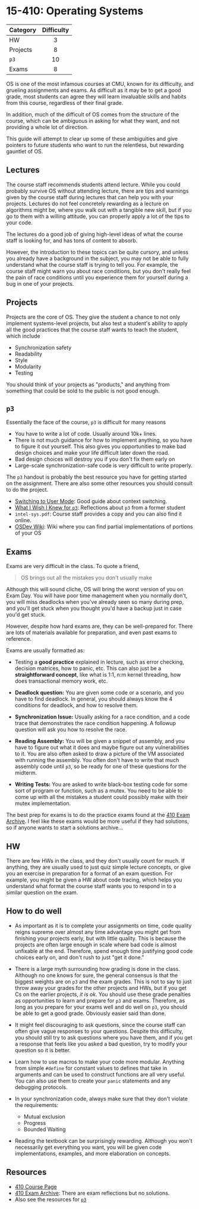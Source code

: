 # 15-410: Operating Systems

| Category | Difficulty |
|:--       | :-:        |
| HW       | 3          |
| Projects | 8          |
| `p3`     | 10         |
| Exams    | 8          |

OS is one of the most infamous courses at CMU, known for its difficulty, and
grueling assignments and exams. As difficult as it may be to get a good
grade, most students can agree they will learn invaluable skills and habits
from this course, regardless of their final grade.

In addition, much of the difficult of OS comes from the structure of the
course, which can be ambiguous in asking for what they want, and not
providing a whole lot of direction.

This guide will attempt to clear up some of these ambiguities and give
pointers to future students who want to run the relentless, but rewarding
gauntlet of OS.

## Lectures

The course staff recommends students attend lecture. While you could probably
survive OS without attending lecture, there are tips and warnings given by
the course staff during lectures that can help you with your projects.
Lectures do not feel concretely rewarding as a lecture on algorithms might
be, where you walk out with a tangible new skill, but if you go to them with
a willing attitude, you can properly apply a lot of the tips to your code.

The lectures do a good job of giving high-level ideas of what the course
staff is looking for, and has tons of content to absorb.

However, the introduction to these topics can be quite cursory, and unless
you already have a background in the subject, you may not be able to fully
understand what the course staff is trying to tell you. For example, the
course staff might warn you about race conditions, but you don't really feel
the pain of race conditions until you experience them for yourself during a
bug in one of your projects.

## Projects

Projects are the core of OS. They give the student a chance to not only
implement systems-level projects, but also test a student's ability to apply
all the good practices that the course staff wants to teach the student,
which include

- Synchronization safety
- Readability
- Style
- Modularity
- Testing

You should think of your projects as "products," and anything from something
that could be sold to the public is not good enough.

## `p3`

Essentially the face of the course, `p3` is difficult for many reasons

- You have to write a lot of code. Usually around 10k+ lines.
- There is not much guidance for how to implement anything, so you have to
  figure it out yourself. This also gives you opportunities to make bad
  design choices and make your life difficult later down the road.
- Bad design choices will destroy you if you don't fix them early on
- Large-scale synchronization-safe code is very difficult to write properly.

The `p3` handout is probably the best resource you have for getting started on the assignment. There are also some other resources you should consult
to do the project.

- [Switching to User Mode](http://www.jamesmolloy.co.uk/tutorial_html/10.-User%20Mode.html): Good guide about context switching.
- [What I Wish I Knew for `p3`](https://github.com/mikinty/CMU-Notes/blob/master/15-410/p3_wish.pdf): Reflections about `p3` from a former student
- `intel-sys.pdf`: Course staff provides a copy and you can also find it online.
- [OSDev Wiki](https://wiki.osdev.org/Expanded_Main_Page): Wiki where you can find partial implementations of portions of your OS

## Exams

Exams are very difficult in the class.
To quote a friend,

> OS brings out all the mistakes you don't usually make

Although this will sound cliche, OS will bring the worst version of you on
Exam Day. You will have poor time management when you normally don't, you
will miss deadlocks when you've already seen so many during prep, and you'll
get stuck when you thought you'd have a backup just in case you'd get stuck.

However, despite how hard exams are, they can be well-prepared for. There are
lots of materials available for preparation, and even past exams to
reference.

Exams are usually formatted as:

- Testing a **good practice** explained in lecture, such as error checking,
  decision matrices, how to panic, etc. This can also just be a
  **straightforward concept**, like what is 1:1, n:m kernel threading, how
  does transactional memory work, etc.

- **Deadlock question:** You are given some code or a scenario, and you have
  to find deadlock. In general, you should always know the 4 conditions for
  deadlock, and how to resolve them.

- **Synchronization Issue:** Usually asking for a race condition, and a code
  trace that demonstrates the race condition happening. A followup question
  will ask you how to resolve the race.

- **Reading Assembly:** You will be given a snippet of assembly, and you have
  to figure out what it does and maybe figure out any vulnerabilities to it.
  You are also often asked to draw a picture of the VM associated with
  running the assembly. You often don't have to write that much assembly
  code until `p3`, so be ready for one of these questions for the midterm.

- **Writing Tests:** You are asked to write black-box testing code for
  some sort of program or function, such as a mutex. You need to be able to
  come up with all the mistakes a student could possibly make with their
  mutex implementation.

The best prep for exams is to do the practice exams found at the
[410 Exam Archive](https://www.cs.cmu.edu/~410/old-exams.html).
I feel like these exams would be more useful if they had solutions,
so if anyone wants to start a solutions archive...

## HW

There are few HWs in the class, and they don't usually count for much.
If anything, they are usually used to just quiz simple lecture concepts,
or give you an exercise in preparation for a format of an exam question.
For example, you might be given a HW about code tracing, which helps
you understand what format the course staff wants you to respond in
to a similar question on the exam.

## How to do well

- As important as it is to complete your assignments on time, code quality
  reigns supreme over almost any time advantage you might get from finishing
  your projects early, but with little quality. This is because the projects
  are often large enough in scale where bad code is almost unfixable at the
  end. Therefore, spend enough time justifying good code choices early on,
  and don't rush to just "get it done."

- There is a large myth surrounding how grading is done in the class.
  Although no one knows for sure, the general consensus is that the biggest
  weights are on `p3` and the exam grades. This is not to say to just throw
  away your grades for the other projects and HWs, but if you get Cs on the
  earlier projects, _it is ok_. You should use these grade penalties as
  opportunities to learn and prepare for `p3` and exams. Therefore, as long
  as you prepare for your exams well and do well on `p3`, you should be able
  to get a good grade. Obviously easier said than done.

- It might feel discouraging to ask questions, since the course staff can
  often give vague responses to your questions. Despite this difficulty, you
  should still try to ask questions where you have them, and if you get a
  response that feels like you asked a bad question, try to modify your
  question so it is better.

- Learn how to use macros to make your code more modular. Anything from
  simple `#define` for constant values to defines that take in arguments and
  can be used to construct functions are all very useful. You can also use
  them to create your `panic` statements and any debugging protocols.

- In your synchronization code, always make sure that they don't violate
  the requirements:

  - Mutual exclusion
  - Progress
  - Bounded Waiting

- Reading the textbook can be surprisingly rewarding. Although you won't
  necessarily get everything you want, you will be given code
  implementations, examples, and more elaboration on concepts.

## Resources

- [410 Course Page](https://www.cs.cmu.edu/~410/)
- [410 Exam Archive](https://www.cs.cmu.edu/~410/old-exams.html):
  There are exam reflections but no solutions.
- Also see the resources for [`p3`](#p3)
